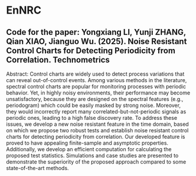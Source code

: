 # EnNRC
Code for the paper: Yongxiang LI, Yunji ZHANG, Qian XIAO, Jianguo Wu. (2025). Noise Resistant Control Charts for Detecting Periodicity from Correlation. Technometrics
------------------------------------------------------------------

Abstract: 
Control charts are widely used to detect process variations that can reveal out-of-control events. Among various methods in the literature, spectral control charts are popular for monitoring processes with periodic behavior. Yet, in highly noisy environments, their performance may become unsatisfactory, because they are designed on the spectral features (e.g., periodogram) which could be easily masked by strong noise. Moreover, they would incorrectly report many correlated-but-not-periodic signals as periodic ones, leading to a high false discovery rate. To address these issues, we develop a new noise resistant feature in the time domain, based on which we propose two robust tests and establish noise resistant control charts for detecting periodicity from correlation. Our developed feature is proved to have appealing finite-sample and asymptotic properties. Additionally, we develop an efficient computation for calculating the proposed test statistics. Simulations and case studies are presented to demonstrate the superiority of the proposed approach compared to some state-of-the-art methods.